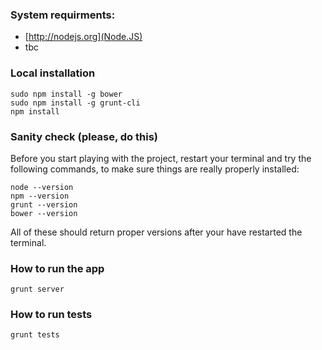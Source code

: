 ### System requirments:
- [http://nodejs.org](Node.JS)
- tbc

### Local installation
    sudo npm install -g bower
    sudo npm install -g grunt-cli
    npm install
    
    
### Sanity check (please, do this)
Before you start playing with the project, restart your terminal and try the following commands, to make sure things are really properly installed:

    node --version
    npm --version
    grunt --version
    bower --version

All of these should return proper versions after your have restarted the terminal.


### How to run the app
    grunt server
    
    
### How to run tests
    grunt tests
    
    
